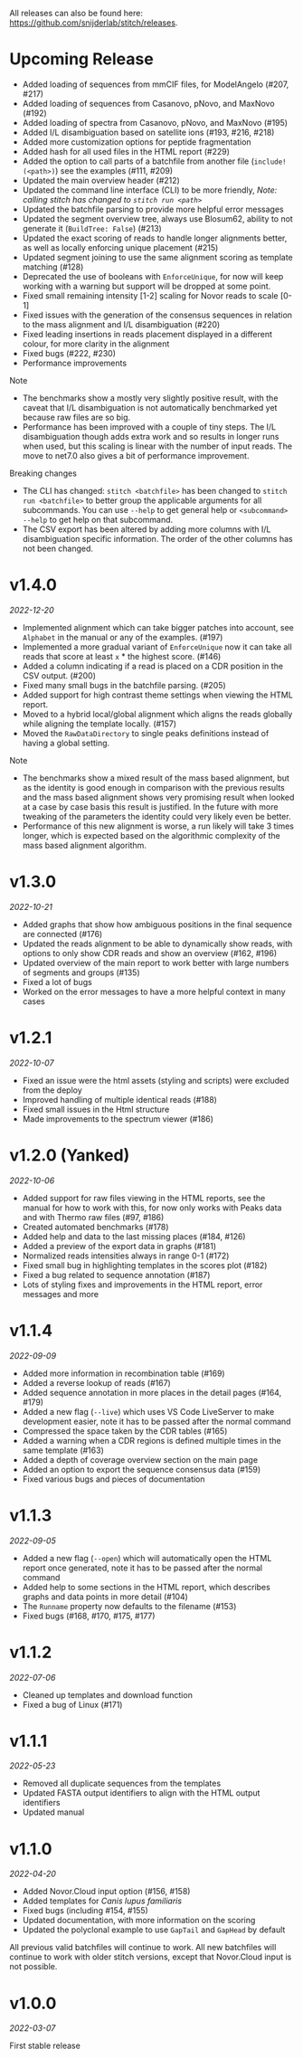 All releases can also be found here: https://github.com/snijderlab/stitch/releases.

# Upcoming Release

* Added loading of sequences from mmCIF files, for ModelAngelo (#207, #217)
* Added loading of sequences from Casanovo, pNovo, and MaxNovo (#192)
* Added loading of spectra from Casanovo, pNovo, and MaxNovo (#195)
* Added I/L disambiguation based on satellite ions (#193, #216, #218)
* Added more customization options for peptide fragmentation
* Added hash for all used files in the HTML report (#229)
* Added the option to call parts of a batchfile from another file (`include!(<path>)`) see the examples (#111, #209)
* Updated the main overview header (#212)
* Updated the command line interface (CLI) to be more friendly, *Note: calling stitch has changed to `stitch run <path>`*
* Updated the batchfile parsing to provide more helpful error messages
* Updated the segment overview tree, always use Blosum62, ability to not generate it (`BuildTree: False`) (#213)
* Updated the exact scoring of reads to handle longer alignments better, as well as locally enforcing unique placement (#215)
* Updated segment joining to use the same alignment scoring as template matching (#128)
* Deprecated the use of booleans with `EnforceUnique`, for now will keep working with a warning but support will be dropped at some point.
* Fixed small remaining intensity \[1-2\] scaling for Novor reads to scale \[0-1\]
* Fixed issues with the generation of the consensus sequences in relation to the mass alignment and I/L disambiguation (#220)
* Fixed leading insertions in reads placement displayed in a different colour, for more clarity in the alignment
* Fixed bugs (#222, #230)
* Performance improvements

Note
* The benchmarks show a mostly very slightly positive result, with the caveat that I/L disambiguation is not automatically benchmarked yet because raw files are so big.
* Performance has been improved with a couple of tiny steps. The I/L disambiguation though adds extra work and so results in longer runs when used, but this scaling is linear with the number of input reads. The move to net7.0 also gives a bit of performance improvement.

Breaking changes
* The CLI has changed: `stitch <batchfile>` has been changed to `stitch run <batchfile>` to better group the applicable arguments for all subcommands. You can use `--help` to get general help or `<subcommand> --help` to get help on that subcommand.
* The CSV export has been altered by adding more columns with I/L disambiguation specific information. The order of the other columns has not been changed.

# v1.4.0
_2022-12-20_

* Implemented alignment which can take bigger patches into account, see `Alphabet` in the manual or any of the examples. (#197)
* Implemented a more gradual variant of `EnforceUnique` now it can take all reads that score at least `x` * the highest score. (#146)
* Added a column indicating if a read is placed on a CDR position in the CSV output. (#200)
* Fixed many small bugs in the batchfile parsing. (#205)
* Added support for high contrast theme settings when viewing the HTML report.
* Moved to a hybrid local/global alignment which aligns the reads globally while aligning the template locally. (#157)
* Moved the `RawDataDirectory` to single peaks definitions instead of having a global setting.

Note
* The benchmarks show a mixed result of the mass based alignment, but as the identity is good enough in comparison with the previous results and the mass based alignment shows very promising result when looked at a case by case basis this result is justified. In the future with more tweaking of the parameters the identity could very likely even be better.
* Performance of this new alignment is worse, a run likely will take 3 times longer, which is expected based on the algorithmic complexity of the mass based alignment algorithm.

# v1.3.0
_2022-10-21_

* Added graphs that show how ambiguous positions in the final sequence are connected (#176)
* Updated the reads alignment to be able to dynamically show reads, with options to only show CDR reads and show an overview (#162, #196)
* Updated overview of the main report to work better with large numbers of segments and groups (#135)
* Fixed a lot of bugs 
* Worked on the error messages to have a more helpful context in many cases

# v1.2.1
_2022-10-07_

* Fixed an issue were the html assets (styling and scripts) were excluded from the deploy
* Improved handling of multiple identical reads (#188)
* Fixed small issues in the Html structure
* Made improvements to the spectrum viewer (#186)

# v1.2.0 (Yanked)
_2022-10-06_

* Added support for raw files viewing in the HTML reports, see the manual for how to work with this, for now only works with Peaks data and with Thermo raw files (#97, #186)
* Created automated benchmarks (#178)
* Added help and data to the last missing places (#184, #126)
* Added a preview of the export data in graphs (#181)
* Normalized reads intensities always in range 0-1 (#172)
* Fixed small bug in highlighting templates in the scores plot (#182)
* Fixed a bug related to sequence annotation (#187)
* Lots of styling fixes and improvements in the HTML report, error messages and more

# v1.1.4
_2022-09-09_

* Added more information in recombination table (#169)
* Added a reverse lookup of reads (#167)
* Added sequence annotation in more places in the detail pages (#164, #179)
* Added a new flag (`--live`) which uses VS Code LiveServer to make development easier, note it has to be passed after the normal command
* Compressed the space taken by the CDR tables (#165)
* Added a warning when a CDR regions is defined multiple times in the same template (#163)
* Added a depth of coverage overview section on the main page
* Added an option to export the sequence consensus data (#159)
* Fixed various bugs and pieces of documentation

# v1.1.3
_2022-09-05_

* Added a new flag (`--open`) which will automatically open the HTML report once generated, note it has to be passed after the normal command
* Added help to some sections in the HTML report, which describes graphs and data points in more detail (#104)
* The `Runname` property now defaults to the filename (#153)
* Fixed bugs (#168, #170, #175, #177)

# v1.1.2
_2022-07-06_

* Cleaned up templates and download function
* Fixed a bug of Linux (#171)

# v1.1.1
_2022-05-23_

* Removed all duplicate sequences from the templates
* Updated FASTA output identifiers to align with the HTML output identifiers
* Updated manual

# v1.1.0
_2022-04-20_

* Added Novor.Cloud input option (#156, #158)
* Added templates for _Canis lupus familiaris_
* Fixed bugs (including #154, #155)
* Updated documentation, with more information on the scoring
* Updated the polyclonal example to use `GapTail` and `GapHead` by default

All previous valid batchfiles will continue to work. All new batchfiles will continue to work with older stitch versions, except that Novor.Cloud input is not possible.

# v1.0.0
_2022-03-07_

First stable release